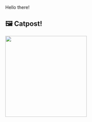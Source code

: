 Hello there!



## 🖼️ Catpost!

<sub>
    <img src="https://cdn2.thecatapi.com/images/ZIqOk80jO.jpg" height="256">
</sub>

